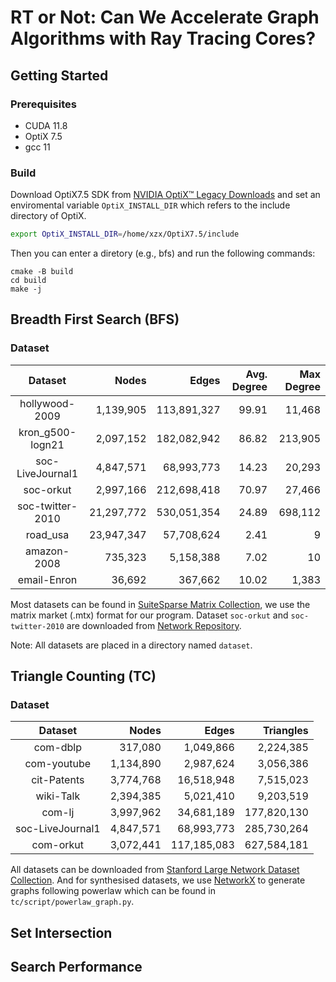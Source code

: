 # RT or Not: Can We Accelerate Graph Algorithms with Ray Tracing Cores?

## Getting Started
### Prerequisites
- CUDA 11.8
- OptiX 7.5
- gcc 11

### Build

Download OptiX7.5 SDK from [NVIDIA OptiX™ Legacy Downloads](https://developer.nvidia.com/designworks/optix/downloads/legacy) and set an enviromental variable `OptiX_INSTALL_DIR` which refers to the include directory of OptiX.
```bash
export OptiX_INSTALL_DIR=/home/xzx/OptiX7.5/include
```
Then you can enter a diretory (e.g., bfs) and run the following commands:
```shell
cmake -B build
cd build
make -j
```


## Breadth First Search (BFS)
### Dataset

| Dataset | Nodes | Edges | Avg. Degree | Max Degree |
| :----: | ----:  |  ----:  | ----:  |  ----:  |
|hollywood-2009 | 1,139,905 |113,891,327 |99.91 |11,468 |
|kron_g500-logn21 | 2,097,152 | 182,082,942 | 86.82 | 213,905|
|soc-LiveJournal1 | 4,847,571 |68,993,773 |14.23 |20,293|
|soc-orkut | 2,997,166 |212,698,418 |70.97 |27,466|
|soc-twitter-2010 | 21,297,772 |530,051,354 |24.89 |698,112 |
|road_usa | 23,947,347 |57,708,624 |2.41 |9|
|amazon-2008 | 735,323 | 5,158,388 | 7.02 | 10 |
|email-Enron | 36,692 | 367,662 | 10.02 | 1,383 |

Most datasets can be found in [SuiteSparse Matrix Collection](https://sparse.tamu.edu/), we use the matrix market (.mtx) format for our program. Dataset `soc-orkut` and `soc-twitter-2010` are downloaded from [Network Repository](https://networkrepository.com/networks.php).

Note: All datasets are placed in a directory named `dataset`.

## Triangle Counting (TC)
### Dataset

| Dataset | Nodes | Edges | Triangles |
| :----: | ----:  |  ----:  | ----:  |
|com-dblp | 317,080 | 1,049,866 | 2,224,385 |
|com-youtube | 1,134,890 | 2,987,624 | 3,056,386 |
|cit-Patents | 3,774,768 | 16,518,948 | 7,515,023 |
|wiki-Talk | 2,394,385 | 5,021,410 | 9,203,519 |
|com-lj | 3,997,962 | 34,681,189 | 177,820,130 |
|soc-LiveJournal1 | 4,847,571 | 68,993,773 | 285,730,264 |
|com-orkut | 3,072,441 | 117,185,083 | 627,584,181 |

All datasets can be downloaded from [Stanford Large Network Dataset Collection](https://snap.stanford.edu/data/). And for synthesised datasets, we use [NetworkX](https://networkx.org/) to generate graphs following powerlaw which can be found in `tc/script/powerlaw_graph.py`.

## Set Intersection



## Search Performance



